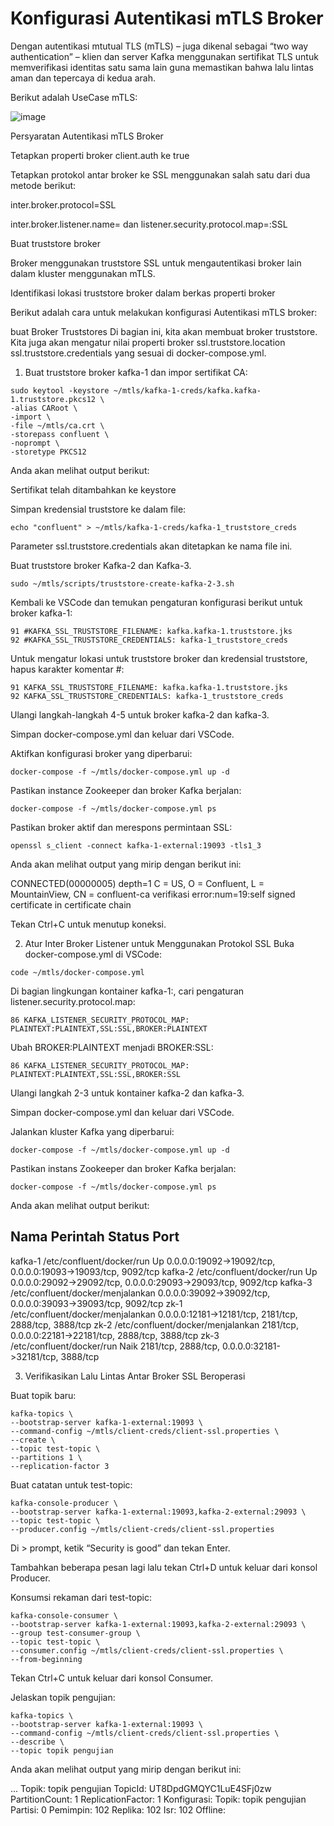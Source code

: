 # Konfigurasi Autentikasi mTLS Broker

Dengan autentikasi mtutual TLS (mTLS) – juga dikenal sebagai “two way authentication” – klien dan server Kafka menggunakan sertifikat TLS untuk memverifikasi identitas satu sama lain guna memastikan bahwa lalu lintas aman dan tepercaya di kedua arah.

Berikut adalah UseCase mTLS:

![image](https://github.com/user-attachments/assets/70df5be4-9cc4-4a86-a3c5-7dfc01d3dd26)

Persyaratan Autentikasi mTLS Broker

Tetapkan properti broker client.auth ke true

Tetapkan protokol antar broker ke SSL menggunakan salah satu dari dua metode berikut:

inter.broker.protocol=SSL

inter.broker.listener.name=<nama listener> dan listener.security.protocol.map=<nama listener>:SSL

Buat truststore broker

Broker menggunakan truststore SSL untuk mengautentikasi broker lain dalam kluster menggunakan mTLS.

Identifikasi lokasi truststore broker dalam berkas properti broker

Berikut adalah cara untuk melakukan konfigurasi Autentikasi mTLS broker:

buat Broker Truststores
Di bagian ini, kita akan membuat broker truststore. Kita juga akan mengatur nilai properti broker ssl.truststore.location ssl.truststore.credentials yang sesuai di docker-compose.yml.

1. Buat truststore broker kafka-1 dan impor sertifikat CA:

```
sudo keytool -keystore ~/mtls/kafka-1-creds/kafka.kafka-1.truststore.pkcs12 \
-alias CARoot \
-import \
-file ~/mtls/ca.crt \
-storepass confluent \
-noprompt \
-storetype PKCS12
```

Anda akan melihat output berikut:

Sertifikat telah ditambahkan ke keystore

Simpan kredensial truststore ke dalam file:
```
echo "confluent" > ~/mtls/kafka-1-creds/kafka-1_truststore_creds
```

Parameter ssl.truststore.credentials akan ditetapkan ke nama file ini.

Buat truststore broker Kafka-2 dan Kafka-3. 
```
sudo ~/mtls/scripts/truststore-create-kafka-2-3.sh
```

Kembali ke VSCode dan temukan pengaturan konfigurasi berikut untuk broker kafka-1:

```
91 #KAFKA_SSL_TRUSTSTORE_FILENAME: kafka.kafka-1.truststore.jks
92 #KAFKA_SSL_TRUSTSTORE_CREDENTIALS: kafka-1_truststore_creds
```

Untuk mengatur lokasi untuk truststore broker dan kredensial truststore, hapus karakter komentar #:

```
91 KAFKA_SSL_TRUSTSTORE_FILENAME: kafka.kafka-1.truststore.jks
92 KAFKA_SSL_TRUSTSTORE_CREDENTIALS: kafka-1_truststore_creds
```

Ulangi langkah-langkah 4-5 untuk broker kafka-2 dan kafka-3.

Simpan docker-compose.yml dan keluar dari VSCode.

Aktifkan konfigurasi broker yang diperbarui:

```
docker-compose -f ~/mtls/docker-compose.yml up -d
```

Pastikan instance Zookeeper dan broker Kafka berjalan:

```
docker-compose -f ~/mtls/docker-compose.yml ps
```

Pastikan broker aktif dan merespons permintaan SSL:

```
openssl s_client -connect kafka-1-external:19093 -tls1_3
```

Anda akan melihat output yang mirip dengan berikut ini:

CONNECTED(00000005)
depth=1 C = US, O = Confluent, L = MountainView, CN = confluent-ca
verifikasi error:num=19:self signed certificate in certificate chain

Tekan Ctrl+C untuk menutup koneksi.

2. Atur Inter Broker Listener untuk Menggunakan Protokol SSL
Buka docker-compose.yml di VSCode:
```
code ~/mtls/docker-compose.yml
```

Di bagian lingkungan kontainer kafka-1:, cari pengaturan listener.security.protocol.map:
```
86 KAFKA_LISTENER_SECURITY_PROTOCOL_MAP: PLAINTEXT:PLAINTEXT,SSL:SSL,BROKER:PLAINTEXT
```

Ubah BROKER:PLAINTEXT menjadi BROKER:SSL:

```
86 KAFKA_LISTENER_SECURITY_PROTOCOL_MAP: PLAINTEXT:PLAINTEXT,SSL:SSL,BROKER:SSL
```

Ulangi langkah 2-3 untuk kontainer kafka-2 dan kafka-3.

Simpan docker-compose.yml dan keluar dari VSCode.

Jalankan kluster Kafka yang diperbarui:

```
docker-compose -f ~/mtls/docker-compose.yml up -d
```

Pastikan instans Zookeeper dan broker Kafka berjalan:

```
docker-compose -f ~/mtls/docker-compose.yml ps
```

Anda akan melihat output berikut:

Nama Perintah Status Port
--------------------------------------------------------------------------------------------------------------------------
kafka-1 /etc/confluent/docker/run Up 0.0.0.0:19092->19092/tcp, 0.0.0.0:19093->19093/tcp, 9092/tcp
kafka-2 /etc/confluent/docker/run Up 0.0.0.0:29092->29092/tcp, 0.0.0.0:29093->29093/tcp, 9092/tcp
kafka-3 /etc/confluent/docker/menjalankan 0.0.0.0:39092->39092/tcp, 0.0.0.0:39093->39093/tcp, 9092/tcp
zk-1 /etc/confluent/docker/menjalankan 0.0.0.0:12181->12181/tcp, 2181/tcp, 2888/tcp, 3888/tcp
zk-2 /etc/confluent/docker/menjalankan 2181/tcp, 0.0.0.0:22181->22181/tcp, 2888/tcp, 3888/tcp
zk-3 /etc/confluent/docker/run Naik 2181/tcp, 2888/tcp, 0.0.0.0:32181->32181/tcp, 3888/tcp

3. Verifikasikan Lalu Lintas Antar Broker SSL Beroperasi
   
Buat topik baru:

```
kafka-topics \
--bootstrap-server kafka-1-external:19093 \
--command-config ~/mtls/client-creds/client-ssl.properties \
--create \
--topic test-topic \
--partitions 1 \
--replication-factor 3
```
Buat catatan untuk test-topic:

```
kafka-console-producer \
--bootstrap-server kafka-1-external:19093,kafka-2-external:29093 \
--topic test-topic \
--producer.config ~/mtls/client-creds/client-ssl.properties
```

Di > prompt, ketik “Security is good” dan tekan Enter.

Tambahkan beberapa pesan lagi lalu tekan Ctrl+D untuk keluar dari konsol Producer.

Konsumsi rekaman dari test-topic:

```
kafka-console-consumer \
--bootstrap-server kafka-1-external:19093,kafka-2-external:29093 \
--group test-consumer-group \
--topic test-topic \
--consumer.config ~/mtls/client-creds/client-ssl.properties \
--from-beginning
```

Tekan Ctrl+C untuk keluar dari konsol Consumer.

Jelaskan topik pengujian:

```
kafka-topics \
--bootstrap-server kafka-1-external:19093 \
--command-config ~/mtls/client-creds/client-ssl.properties \
--describe \
--topic topik pengujian
```

Anda akan melihat output yang mirip dengan berikut ini:

...
Topik: topik pengujian TopicId: UT8DpdGMQYC1LuE4SFj0zw PartitionCount: 1 ReplicationFactor: 1 Konfigurasi:
Topik: topik pengujian Partisi: 0 Pemimpin: 102 Replika: 102 Isr: 102 Offline:
